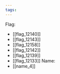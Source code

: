 ```yaml
---
tags:
---
```

Flag:
- [[flag_12140]]
- [[flag_12143]]
- [[flag_12158]]
- [[flag_12142]]
- [[flag_12139]]
- [[flag_12133]]
Name:
- [[name_4]]
